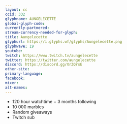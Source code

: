 ```yaml
---
layout: cc
ccid: 332
glyphname: AUNGELECETTE
global-glyph-code: 
currently-partnered: 
stream-currency-needed-for-glyph: 
title: Aungelecette
glyphurl: https://i.glyphs.wf/glyphs/Aungelecette.png
glyphwave: 19
youtube: 
twitch: https://www.twitch.tv/aungelecette
twitter: https://twitter.com/aungelecette
discord: https://discord.gg/XrZQrsE
other-site: 
primary-language: 
facebook: 
mixer: 
alt-names: 
---
```

* 120 hour watchtime + 3 months following
* 10 000 marbles
* Random giveaways
* Twitch sub
